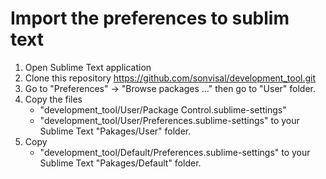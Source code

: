 # Import the preferences to sublim text

1. Open Sublime Text application
2. Clone this repository https://github.com/sonvisal/development_tool.git
2. Go to "Preferences" -> "Browse packages ..." then go to "User" folder.
3. Copy the files
	* "development_tool/User/Package Control.sublime-settings"
	* "development_tool/User/Preferences.sublime-settings"
	 to your Sublime Text "Pakages/User" folder.
4. Copy
	*  "development_tool/Default/Preferences.sublime-settings"
	to your Sublime Text "Pakages/Default" folder.

